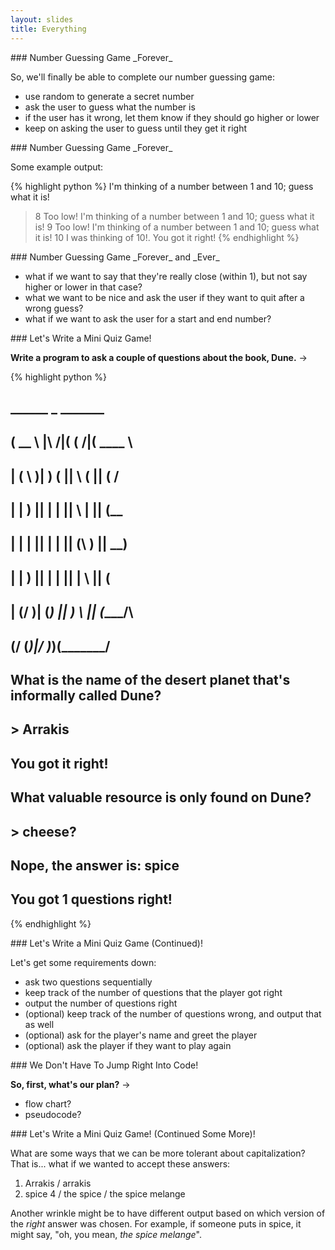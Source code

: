 ```yaml
---
layout: slides
title: Everything 
---
```


<section markdown="block">
### Number Guessing Game _Forever_

So, we'll finally be able to complete our number guessing game:

* use random to generate a secret number
* ask the user to guess what the number is
* if the user has it wrong, let them know if they should go higher or lower
* keep on asking the user to guess until they get it right
</section>


<section markdown="block">
### Number Guessing Game _Forever_

Some example output:

{% highlight python %}
I'm thinking of a number between 1 and 10; guess what it is!
> 8
Too low!
I'm thinking of a number between 1 and 10; guess what it is!
> 9
Too low!
I'm thinking of a number between 1 and 10; guess what it is!
> 10
I was thinking of 10!.  You got it right!
{% endhighlight %}
</section>

<section markdown="block">
### Number Guessing Game _Forever_ and _Ever_

* what if we want to say that they're really close (within 1), but not say higher or lower in that case? 
* what we want to be nice and ask the user if they want to quit after a wrong guess?
* what if we want to ask the user for a start and end number?
</section>

<section markdown="block">
### Let's Write a Mini Quiz Game!

__Write a program to ask a couple of questions about the book, Dune.__ &rarr;

{% highlight python %}
#  ______            _        _______ 
# (  __  \ |\     /|( (    /|(  ____ \
# | (  \  )| )   ( ||  \  ( || (    \/
# | |   ) || |   | ||   \ | || (__    
# | |   | || |   | || (\ \) ||  __)   
# | |   ) || |   | || | \   || (      
# | (__/  )| (___) || )  \  || (____/\
# (______/ (_______)|/    )_)(_______/
# 
# What is the name of the desert planet that's informally called Dune?
# > Arrakis
# You got it right!
# What valuable resource is only found on Dune?
# > cheese?
# Nope, the answer is: spice
# You got 1 questions right! 
{% endhighlight %}
</section>

<section markdown="block">
### Let's Write a Mini Quiz Game (Continued)!

Let's get some requirements down:

* ask two questions sequentially
* keep track of the number of questions that the player got right
* output the number of questions right
* (optional) keep track of the number of questions wrong, and output that as well
* (optional) ask for the player's name and greet the player
* (optional) ask the player if they want to play again
</section>

<section markdown="block">
### We Don't Have To Jump Right Into Code!

__So, first, what's our plan?__ &rarr;

* flow chart?
* pseudocode?
</section>

<section markdown="block">
### Let's Write a Mini Quiz Game! (Continued Some More)!

What are some ways that we can be more tolerant about capitalization?  That is... what if we wanted to accept these answers:

1. Arrakis / arrakis
2. spice 4 / the spice / the spice melange

Another wrinkle might be to have different output based on which version of the _right_ answer was chosen.  For example, if someone puts in spice, it might say, "oh, you mean, _the spice melange_".
</section>
